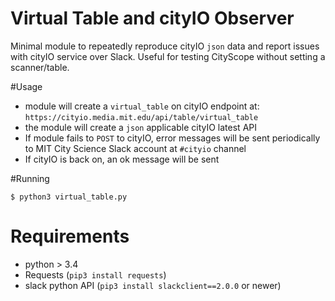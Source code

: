 # Virtual Table and cityIO Observer

Minimal module to repeatedly reproduce cityIO `json` data and report issues with cityIO service over Slack. Useful for testing CityScope without setting a scanner/table.

#Usage

- module will create a `virtual_table` on cityIO endpoint at: `https://cityio.media.mit.edu/api/table/virtual_table`
- the module will create a `json` applicable cityIO latest API
- If module fails to `POST` to cityIO, error messages will be sent periodically to MIT City Science Slack account at `#cityio` channel
- If cityIO is back on, an ok message will be sent

#Running

`$ python3 virtual_table.py`

# Requirements

- python > 3.4
- Requests (`pip3 install requests`)
- slack python API (`pip3 install slackclient==2.0.0` or newer)
